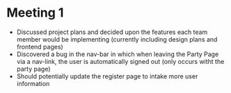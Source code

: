 # Meeting 1
- Discussed project plans and decided upon the features each team member would be implementing (currently including design plans and frontend pages)
- Discovered a bug in the nav-bar in which when leaving the Party Page via a nav-link, the user is automatically signed out (only occurs witht the party page)
- Should potentially update the register page to intake more user information